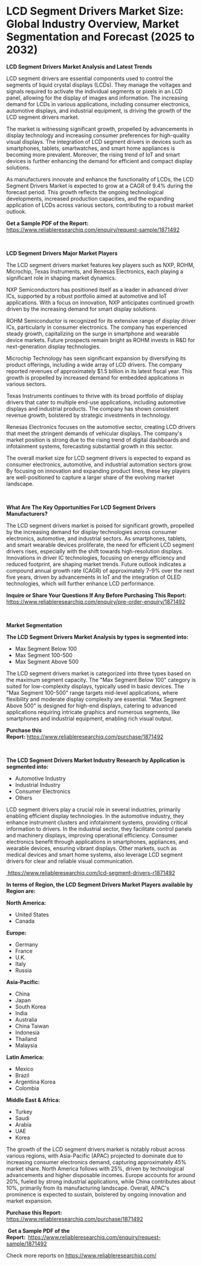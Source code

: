 <p><h1>LCD Segment Drivers Market Size: Global Industry Overview, Market Segmentation and Forecast (2025 to 2032)</h1></p><p><strong>LCD Segment Drivers Market Analysis and Latest Trends</strong></p>
<p><p>LCD segment drivers are essential components used to control the segments of liquid crystal displays (LCDs). They manage the voltages and signals required to activate the individual segments or pixels in an LCD panel, allowing for the display of images and information. The increasing demand for LCDs in various applications, including consumer electronics, automotive displays, and industrial equipment, is driving the growth of the LCD segment drivers market.</p><p>The market is witnessing significant growth, propelled by advancements in display technology and increasing consumer preferences for high-quality visual displays. The integration of LCD segment drivers in devices such as smartphones, tablets, smartwatches, and smart home appliances is becoming more prevalent. Moreover, the rising trend of IoT and smart devices is further enhancing the demand for efficient and compact display solutions.</p><p>As manufacturers innovate and enhance the functionality of LCDs, the LCD Segment Drivers Market is expected to grow at a CAGR of 9.4% during the forecast period. This growth reflects the ongoing technological developments, increased production capacities, and the expanding application of LCDs across various sectors, contributing to a robust market outlook.</p></p>
<p><strong>Get a Sample PDF of the Report:&nbsp;</strong> <a href="https://www.reliableresearchiq.com/enquiry/request-sample/1871492?utm_campaign=2101&utm_medium=2&utm_source=Github&utm_content=ia&utm_term=13022025&utm_id=lcd-segment-drivers">https://www.reliableresearchiq.com/enquiry/request-sample/1871492</a></p>
<p>&nbsp;</p>
<p><strong>LCD Segment Drivers Major Market Players</strong></p>
<p><p>The LCD segment drivers market features key players such as NXP, ROHM, Microchip, Texas Instruments, and Renesas Electronics, each playing a significant role in shaping market dynamics. </p><p>NXP Semiconductors has positioned itself as a leader in advanced driver ICs, supported by a robust portfolio aimed at automotive and IoT applications. With a focus on innovation, NXP anticipates continued growth driven by the increasing demand for smart display solutions.</p><p>ROHM Semiconductor is recognized for its extensive range of display driver ICs, particularly in consumer electronics. The company has experienced steady growth, capitalizing on the surge in smartphone and wearable device markets. Future prospects remain bright as ROHM invests in R&D for next-generation display technologies.</p><p>Microchip Technology has seen significant expansion by diversifying its product offerings, including a wide array of LCD drivers. The company reported revenues of approximately $1.5 billion in its latest fiscal year. This growth is propelled by increased demand for embedded applications in various sectors.</p><p>Texas Instruments continues to thrive with its broad portfolio of display drivers that cater to multiple end-use applications, including automotive displays and industrial products. The company has shown consistent revenue growth, bolstered by strategic investments in technology.</p><p>Renesas Electronics focuses on the automotive sector, creating LCD drivers that meet the stringent demands of vehicular displays. The company's market position is strong due to the rising trend of digital dashboards and infotainment systems, forecasting substantial growth in this sector.</p><p>The overall market size for LCD segment drivers is expected to expand as consumer electronics, automotive, and industrial automation sectors grow. By focusing on innovation and expanding product lines, these key players are well-positioned to capture a larger share of the evolving market landscape.</p></p>
<p>&nbsp;</p>
<p><strong>What Are The Key Opportunities For LCD Segment Drivers Manufacturers?</strong></p>
<p><p>The LCD segment drivers market is poised for significant growth, propelled by the increasing demand for display technologies across consumer electronics, automotive, and industrial sectors. As smartphones, tablets, and smart wearable devices proliferate, the need for efficient LCD segment drivers rises, especially with the shift towards high-resolution displays. Innovations in driver IC technologies, focusing on energy efficiency and reduced footprint, are shaping market trends. Future outlook indicates a compound annual growth rate (CAGR) of approximately 7-9% over the next five years, driven by advancements in IoT and the integration of OLED technologies, which will further enhance LCD performance.</p></p>
<p><strong>Inquire or Share Your Questions If Any Before Purchasing This Report:</strong> <a href="https://www.reliableresearchiq.com/enquiry/pre-order-enquiry/1871492?utm_campaign=2101&utm_medium=2&utm_source=Github&utm_content=ia&utm_term=13022025&utm_id=lcd-segment-drivers">https://www.reliableresearchiq.com/enquiry/pre-order-enquiry/1871492</a></p>
<p>&nbsp;</p>
<p><strong>Market Segmentation</strong></p>
<p><strong>The LCD Segment Drivers Market Analysis by types is segmented into:</strong></p>
<p><ul><li>Max Segment Below 100</li><li>Max Segment 100-500</li><li>Max Segment Above 500</li></ul></p>
<p><p>The LCD segment drivers market is categorized into three types based on the maximum segment capacity. The "Max Segment Below 100" category is suited for low-complexity displays, typically used in basic devices. The "Max Segment 100-500" range targets mid-level applications, where flexibility and moderate display complexity are essential. "Max Segment Above 500" is designed for high-end displays, catering to advanced applications requiring intricate graphics and numerous segments, like smartphones and industrial equipment, enabling rich visual output.</p></p>
<p><strong>Purchase this Report:&nbsp;</strong><a href="https://www.reliableresearchiq.com/purchase/1871492?utm_campaign=2101&utm_medium=2&utm_source=Github&utm_content=ia&utm_term=13022025&utm_id=lcd-segment-drivers">https://www.reliableresearchiq.com/purchase/1871492</a></p>
<p>&nbsp;</p>
<p><strong>The LCD Segment Drivers Market Industry Research by Application is segmented into:</strong></p>
<p><ul><li>Automotive Industry</li><li>Industrial Industry</li><li>Consumer Electronics</li><li>Others</li></ul></p>
<p><p>LCD segment drivers play a crucial role in several industries, primarily enabling efficient display technologies. In the automotive industry, they enhance instrument clusters and infotainment systems, providing critical information to drivers. In the industrial sector, they facilitate control panels and machinery displays, improving operational efficiency. Consumer electronics benefit through applications in smartphones, appliances, and wearable devices, ensuring vibrant displays. Other markets, such as medical devices and smart home systems, also leverage LCD segment drivers for clear and reliable visual communication.</p></p>
<p><a href="https://www.reliableresearchiq.com/lcd-segment-drivers-r1871492?utm_campaign=2101&utm_medium=2&utm_source=Github&utm_content=ia&utm_term=13022025&utm_id=lcd-segment-drivers">&nbsp;https://www.reliableresearchiq.com/lcd-segment-drivers-r1871492</a></p>
<p><strong>In terms of Region, the LCD Segment Drivers Market Players available by Region are:</strong></p>
<p>
    <p> <strong> North America: </strong>
        <ul>
            <li>United States</li>
            <li>Canada</li>
        </ul>
        </p> 
    <p> <strong> Europe: </strong>
        <ul>
            <li>Germany</li>
            <li>France</li>
            <li>U.K.</li>
            <li>Italy</li>
            <li>Russia</li>
        </ul>
        </p> 
    <p> <strong> Asia-Pacific: </strong>
        <ul>
            <li>China</li>
            <li>Japan</li>
            <li>South Korea</li>
            <li>India</li>
            <li>Australia</li>
            <li>China Taiwan</li>
            <li>Indonesia</li>
            <li>Thailand</li>
            <li>Malaysia</li>
        </ul>
        </p> 
    <p> <strong> Latin America: </strong>
        <ul>
            <li>Mexico</li>
            <li>Brazil</li>
            <li>Argentina Korea</li>
            <li>Colombia</li>
        </ul>
        </p> 
    <p> <strong> Middle East & Africa: </strong>
        <ul>
            <li>Turkey</li>
            <li>Saudi</li>
            <li>Arabia</li>
            <li>UAE</li>
            <li>Korea</li>
        </ul>
    </p>
    </p>
<p><p>The growth of the LCD segment drivers market is notably robust across various regions, with Asia-Pacific (APAC) projected to dominate due to increasing consumer electronics demand, capturing approximately 45% market share. North America follows with 25%, driven by technological advancements and higher disposable incomes. Europe accounts for around 20%, fueled by strong industrial applications, while China contributes about 10%, primarily from its manufacturing landscape. Overall, APAC's prominence is expected to sustain, bolstered by ongoing innovation and market expansion.</p></p>
<p><strong>Purchase this Report: </strong><a href="https://www.reliableresearchiq.com/purchase/1871492?utm_campaign=2101&utm_medium=2&utm_source=Github&utm_content=ia&utm_term=13022025&utm_id=lcd-segment-drivers">https://www.reliableresearchiq.com/purchase/1871492</a></p>
<p>&nbsp;<strong>Get a Sample PDF of the Report:&nbsp;&nbsp;</strong><a href="https://www.reliableresearchiq.com/enquiry/request-sample/1871492?utm_campaign=2101&utm_medium=2&utm_source=Github&utm_content=ia&utm_term=13022025&utm_id=lcd-segment-drivers">https://www.reliableresearchiq.com/enquiry/request-sample/1871492</a></p>
<p><strong></strong></p>
<p>Check more reports on <a href="https://www.reliableresearchiq.com/?utm_campaign=2101&utm_medium=2&utm_source=Github&utm_content=ia&utm_term=13022025&utm_id=lcd-segment-drivers">https://www.reliableresearchiq.com/</a></p>